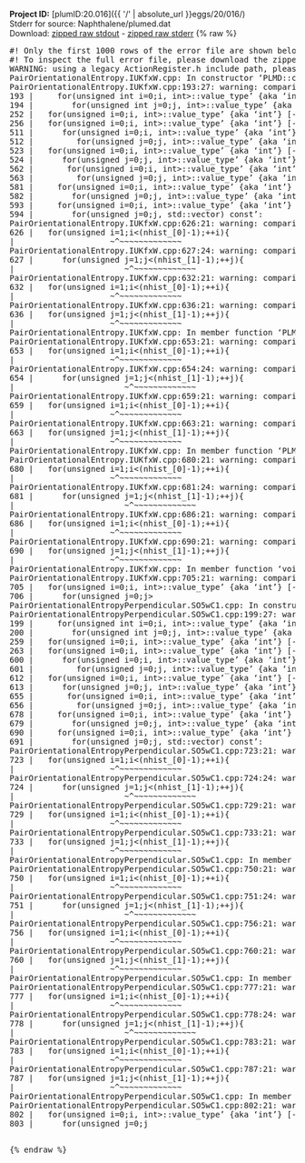 **Project ID:** [plumID:20.016]({{ '/' | absolute_url }}eggs/20/016/)  
Stderr for source:  Naphthalene/plumed.dat   
Download: [zipped raw stdout](plumed.dat.plumed.stdout.txt.zip) - [zipped raw stderr](plumed.dat.plumed.stderr.txt.zip) 
{% raw %}
<pre>
#! Only the first 1000 rows of the error file are shown below
#! To inspect the full error file, please download the zipped raw stderr file above
WARNING: using a legacy ActionRegister.h include path, please use <<#include "core/ActionRegister.h">>
PairOrientationalEntropy.IUKfxW.cpp: In constructor ‘PLMD::colvar::PairOrientationalEntropy::PairOrientationalEntropy(const PLMD::ActionOptions&)’:
PairOrientationalEntropy.IUKfxW.cpp:193:27: warning: comparison of integer expressions of different signedness: ‘unsigned int’ and ‘__gnu_cxx::__alloc_traits<std::allocator<int>, int>::value_type’ {aka ‘int’} [-Wsign-compare]
193 |     for(unsigned int i=0;i<nhist_[0];i++) {
PairOrientationalEntropy.IUKfxW.cpp:194:30: warning: comparison of integer expressions of different signedness: ‘unsigned int’ and ‘__gnu_cxx::__alloc_traits<std::allocator<int>, int>::value_type’ {aka ‘int’} [-Wsign-compare]
194 |        for(unsigned int j=0;j<nhist_[1];j++) {
PairOrientationalEntropy.IUKfxW.cpp:252:21: warning: comparison of integer expressions of different signedness: ‘unsigned int’ and ‘__gnu_cxx::__alloc_traits<std::allocator<int>, int>::value_type’ {aka ‘int’} [-Wsign-compare]
252 |   for(unsigned i=0;i<nhist_[0];++i){
PairOrientationalEntropy.IUKfxW.cpp:256:21: warning: comparison of integer expressions of different signedness: ‘unsigned int’ and ‘__gnu_cxx::__alloc_traits<std::allocator<int>, int>::value_type’ {aka ‘int’} [-Wsign-compare]
256 |   for(unsigned i=0;i<nhist_[1];++i){
PairOrientationalEntropy.IUKfxW.cpp: In member function ‘virtual void PLMD::colvar::PairOrientationalEntropy::calculate()’:
PairOrientationalEntropy.IUKfxW.cpp:511:24: warning: comparison of integer expressions of different signedness: ‘unsigned int’ and ‘__gnu_cxx::__alloc_traits<std::allocator<int>, int>::value_type’ {aka ‘int’} [-Wsign-compare]
511 |      for(unsigned i=0;i<nhist_[0];++i){
PairOrientationalEntropy.IUKfxW.cpp:512:27: warning: comparison of integer expressions of different signedness: ‘unsigned int’ and ‘__gnu_cxx::__alloc_traits<std::allocator<int>, int>::value_type’ {aka ‘int’} [-Wsign-compare]
512 |         for(unsigned j=0;j<nhist_[1];++j){
PairOrientationalEntropy.IUKfxW.cpp:523:21: warning: comparison of integer expressions of different signedness: ‘unsigned int’ and ‘__gnu_cxx::__alloc_traits<std::allocator<int>, int>::value_type’ {aka ‘int’} [-Wsign-compare]
523 |   for(unsigned i=0;i<nhist_[0];++i){
PairOrientationalEntropy.IUKfxW.cpp:524:24: warning: comparison of integer expressions of different signedness: ‘unsigned int’ and ‘__gnu_cxx::__alloc_traits<std::allocator<int>, int>::value_type’ {aka ‘int’} [-Wsign-compare]
524 |      for(unsigned j=0;j<nhist_[1];++j){
PairOrientationalEntropy.IUKfxW.cpp:562:25: warning: comparison of integer expressions of different signedness: ‘unsigned int’ and ‘__gnu_cxx::__alloc_traits<std::allocator<int>, int>::value_type’ {aka ‘int’} [-Wsign-compare]
562 |       for(unsigned i=0;i<nhist_[0];++i){
PairOrientationalEntropy.IUKfxW.cpp:563:27: warning: comparison of integer expressions of different signedness: ‘unsigned int’ and ‘__gnu_cxx::__alloc_traits<std::allocator<int>, int>::value_type’ {aka ‘int’} [-Wsign-compare]
563 |         for(unsigned j=0;j<nhist_[1];++j){
PairOrientationalEntropy.IUKfxW.cpp:581:23: warning: comparison of integer expressions of different signedness: ‘unsigned int’ and ‘__gnu_cxx::__alloc_traits<std::allocator<int>, int>::value_type’ {aka ‘int’} [-Wsign-compare]
581 |     for(unsigned i=0;i<nhist_[0];++i){
PairOrientationalEntropy.IUKfxW.cpp:582:26: warning: comparison of integer expressions of different signedness: ‘unsigned int’ and ‘__gnu_cxx::__alloc_traits<std::allocator<int>, int>::value_type’ {aka ‘int’} [-Wsign-compare]
582 |        for(unsigned j=0;j<nhist_[1];++j){
PairOrientationalEntropy.IUKfxW.cpp:593:23: warning: comparison of integer expressions of different signedness: ‘unsigned int’ and ‘__gnu_cxx::__alloc_traits<std::allocator<int>, int>::value_type’ {aka ‘int’} [-Wsign-compare]
593 |     for(unsigned i=0;i<nhist_[0];++i){
PairOrientationalEntropy.IUKfxW.cpp:594:26: warning: comparison of integer expressions of different signedness: ‘unsigned int’ and ‘__gnu_cxx::__alloc_traits<std::allocator<int>, int>::value_type’ {aka ‘int’} [-Wsign-compare]
594 |        for(unsigned j=0;j<nhist_[1];++j){
PairOrientationalEntropy.IUKfxW.cpp: In member function ‘double PLMD::colvar::PairOrientationalEntropy::integrate(PLMD::Matrix<double>, std::vector<double>) const’:
PairOrientationalEntropy.IUKfxW.cpp:626:21: warning: comparison of integer expressions of different signedness: ‘unsigned int’ and ‘int’ [-Wsign-compare]
626 |   for(unsigned i=1;i<(nhist_[0]-1);++i){
|                    ~^~~~~~~~~~~~~~
PairOrientationalEntropy.IUKfxW.cpp:627:24: warning: comparison of integer expressions of different signedness: ‘unsigned int’ and ‘int’ [-Wsign-compare]
627 |      for(unsigned j=1;j<(nhist_[1]-1);++j){
|                       ~^~~~~~~~~~~~~~
PairOrientationalEntropy.IUKfxW.cpp:632:21: warning: comparison of integer expressions of different signedness: ‘unsigned int’ and ‘int’ [-Wsign-compare]
632 |   for(unsigned i=1;i<(nhist_[0]-1);++i){
|                    ~^~~~~~~~~~~~~~
PairOrientationalEntropy.IUKfxW.cpp:636:21: warning: comparison of integer expressions of different signedness: ‘unsigned int’ and ‘int’ [-Wsign-compare]
636 |   for(unsigned j=1;j<(nhist_[1]-1);++j){
|                    ~^~~~~~~~~~~~~~
PairOrientationalEntropy.IUKfxW.cpp: In member function ‘PLMD::Vector PLMD::colvar::PairOrientationalEntropy::integrate(PLMD::Matrix<PLMD::VectorGeneric<3> >, std::vector<double>) const’:
PairOrientationalEntropy.IUKfxW.cpp:653:21: warning: comparison of integer expressions of different signedness: ‘unsigned int’ and ‘int’ [-Wsign-compare]
653 |   for(unsigned i=1;i<(nhist_[0]-1);++i){
|                    ~^~~~~~~~~~~~~~
PairOrientationalEntropy.IUKfxW.cpp:654:24: warning: comparison of integer expressions of different signedness: ‘unsigned int’ and ‘int’ [-Wsign-compare]
654 |      for(unsigned j=1;j<(nhist_[1]-1);++j){
|                       ~^~~~~~~~~~~~~~
PairOrientationalEntropy.IUKfxW.cpp:659:21: warning: comparison of integer expressions of different signedness: ‘unsigned int’ and ‘int’ [-Wsign-compare]
659 |   for(unsigned i=1;i<(nhist_[0]-1);++i){
|                    ~^~~~~~~~~~~~~~
PairOrientationalEntropy.IUKfxW.cpp:663:21: warning: comparison of integer expressions of different signedness: ‘unsigned int’ and ‘int’ [-Wsign-compare]
663 |   for(unsigned j=1;j<(nhist_[1]-1);++j){
|                    ~^~~~~~~~~~~~~~
PairOrientationalEntropy.IUKfxW.cpp: In member function ‘PLMD::Tensor PLMD::colvar::PairOrientationalEntropy::integrate(PLMD::Matrix<PLMD::TensorGeneric<3, 3> >, std::vector<double>) const’:
PairOrientationalEntropy.IUKfxW.cpp:680:21: warning: comparison of integer expressions of different signedness: ‘unsigned int’ and ‘int’ [-Wsign-compare]
680 |   for(unsigned i=1;i<(nhist_[0]-1);++i){
|                    ~^~~~~~~~~~~~~~
PairOrientationalEntropy.IUKfxW.cpp:681:24: warning: comparison of integer expressions of different signedness: ‘unsigned int’ and ‘int’ [-Wsign-compare]
681 |      for(unsigned j=1;j<(nhist_[1]-1);++j){
|                       ~^~~~~~~~~~~~~~
PairOrientationalEntropy.IUKfxW.cpp:686:21: warning: comparison of integer expressions of different signedness: ‘unsigned int’ and ‘int’ [-Wsign-compare]
686 |   for(unsigned i=1;i<(nhist_[0]-1);++i){
|                    ~^~~~~~~~~~~~~~
PairOrientationalEntropy.IUKfxW.cpp:690:21: warning: comparison of integer expressions of different signedness: ‘unsigned int’ and ‘int’ [-Wsign-compare]
690 |   for(unsigned j=1;j<(nhist_[1]-1);++j){
|                    ~^~~~~~~~~~~~~~
PairOrientationalEntropy.IUKfxW.cpp: In member function ‘void PLMD::colvar::PairOrientationalEntropy::outputGofr(PLMD::Matrix<double>, const char*)’:
PairOrientationalEntropy.IUKfxW.cpp:705:21: warning: comparison of integer expressions of different signedness: ‘unsigned int’ and ‘__gnu_cxx::__alloc_traits<std::allocator<int>, int>::value_type’ {aka ‘int’} [-Wsign-compare]
705 |   for(unsigned i=0;i<nhist_[0];++i){
PairOrientationalEntropy.IUKfxW.cpp:706:24: warning: comparison of integer expressions of different signedness: ‘unsigned int’ and ‘__gnu_cxx::__alloc_traits<std::allocator<int>, int>::value_type’ {aka ‘int’} [-Wsign-compare]
706 |      for(unsigned j=0;j<nhist_[1];++j){
WARNING: using a legacy ActionRegister.h include path, please use <<#include "core/ActionRegister.h">>
PairOrientationalEntropyPerpendicular.SO5wC1.cpp: In constructor ‘PLMD::colvar::PairOrientationalEntropyPerpendicular::PairOrientationalEntropyPerpendicular(const PLMD::ActionOptions&)’:
PairOrientationalEntropyPerpendicular.SO5wC1.cpp:199:27: warning: comparison of integer expressions of different signedness: ‘unsigned int’ and ‘__gnu_cxx::__alloc_traits<std::allocator<int>, int>::value_type’ {aka ‘int’} [-Wsign-compare]
199 |     for(unsigned int i=0;i<nhist_[0];i++) {
PairOrientationalEntropyPerpendicular.SO5wC1.cpp:200:30: warning: comparison of integer expressions of different signedness: ‘unsigned int’ and ‘__gnu_cxx::__alloc_traits<std::allocator<int>, int>::value_type’ {aka ‘int’} [-Wsign-compare]
200 |        for(unsigned int j=0;j<nhist_[1];j++) {
PairOrientationalEntropyPerpendicular.SO5wC1.cpp:259:21: warning: comparison of integer expressions of different signedness: ‘unsigned int’ and ‘__gnu_cxx::__alloc_traits<std::allocator<int>, int>::value_type’ {aka ‘int’} [-Wsign-compare]
259 |   for(unsigned i=0;i<nhist_[0];++i){
PairOrientationalEntropyPerpendicular.SO5wC1.cpp:263:21: warning: comparison of integer expressions of different signedness: ‘unsigned int’ and ‘__gnu_cxx::__alloc_traits<std::allocator<int>, int>::value_type’ {aka ‘int’} [-Wsign-compare]
263 |   for(unsigned i=0;i<nhist_[1];++i){
PairOrientationalEntropyPerpendicular.SO5wC1.cpp: In member function ‘virtual void PLMD::colvar::PairOrientationalEntropyPerpendicular::calculate()’:
PairOrientationalEntropyPerpendicular.SO5wC1.cpp:600:24: warning: comparison of integer expressions of different signedness: ‘unsigned int’ and ‘__gnu_cxx::__alloc_traits<std::allocator<int>, int>::value_type’ {aka ‘int’} [-Wsign-compare]
600 |      for(unsigned i=0;i<nhist_[0];++i){
PairOrientationalEntropyPerpendicular.SO5wC1.cpp:601:27: warning: comparison of integer expressions of different signedness: ‘unsigned int’ and ‘__gnu_cxx::__alloc_traits<std::allocator<int>, int>::value_type’ {aka ‘int’} [-Wsign-compare]
601 |         for(unsigned j=0;j<nhist_[1];++j){
PairOrientationalEntropyPerpendicular.SO5wC1.cpp:612:21: warning: comparison of integer expressions of different signedness: ‘unsigned int’ and ‘__gnu_cxx::__alloc_traits<std::allocator<int>, int>::value_type’ {aka ‘int’} [-Wsign-compare]
612 |   for(unsigned i=0;i<nhist_[0];++i){
PairOrientationalEntropyPerpendicular.SO5wC1.cpp:613:24: warning: comparison of integer expressions of different signedness: ‘unsigned int’ and ‘__gnu_cxx::__alloc_traits<std::allocator<int>, int>::value_type’ {aka ‘int’} [-Wsign-compare]
613 |      for(unsigned j=0;j<nhist_[1];++j){
PairOrientationalEntropyPerpendicular.SO5wC1.cpp:655:25: warning: comparison of integer expressions of different signedness: ‘unsigned int’ and ‘__gnu_cxx::__alloc_traits<std::allocator<int>, int>::value_type’ {aka ‘int’} [-Wsign-compare]
655 |       for(unsigned i=0;i<nhist_[0];++i){
PairOrientationalEntropyPerpendicular.SO5wC1.cpp:656:27: warning: comparison of integer expressions of different signedness: ‘unsigned int’ and ‘__gnu_cxx::__alloc_traits<std::allocator<int>, int>::value_type’ {aka ‘int’} [-Wsign-compare]
656 |         for(unsigned j=0;j<nhist_[1];++j){
PairOrientationalEntropyPerpendicular.SO5wC1.cpp:678:23: warning: comparison of integer expressions of different signedness: ‘unsigned int’ and ‘__gnu_cxx::__alloc_traits<std::allocator<int>, int>::value_type’ {aka ‘int’} [-Wsign-compare]
678 |     for(unsigned i=0;i<nhist_[0];++i){
PairOrientationalEntropyPerpendicular.SO5wC1.cpp:679:26: warning: comparison of integer expressions of different signedness: ‘unsigned int’ and ‘__gnu_cxx::__alloc_traits<std::allocator<int>, int>::value_type’ {aka ‘int’} [-Wsign-compare]
679 |        for(unsigned j=0;j<nhist_[1];++j){
PairOrientationalEntropyPerpendicular.SO5wC1.cpp:690:23: warning: comparison of integer expressions of different signedness: ‘unsigned int’ and ‘__gnu_cxx::__alloc_traits<std::allocator<int>, int>::value_type’ {aka ‘int’} [-Wsign-compare]
690 |     for(unsigned i=0;i<nhist_[0];++i){
PairOrientationalEntropyPerpendicular.SO5wC1.cpp:691:26: warning: comparison of integer expressions of different signedness: ‘unsigned int’ and ‘__gnu_cxx::__alloc_traits<std::allocator<int>, int>::value_type’ {aka ‘int’} [-Wsign-compare]
691 |        for(unsigned j=0;j<nhist_[1];++j){
PairOrientationalEntropyPerpendicular.SO5wC1.cpp: In member function ‘double PLMD::colvar::PairOrientationalEntropyPerpendicular::integrate(PLMD::Matrix<double>, std::vector<double>) const’:
PairOrientationalEntropyPerpendicular.SO5wC1.cpp:723:21: warning: comparison of integer expressions of different signedness: ‘unsigned int’ and ‘int’ [-Wsign-compare]
723 |   for(unsigned i=1;i<(nhist_[0]-1);++i){
|                    ~^~~~~~~~~~~~~~
PairOrientationalEntropyPerpendicular.SO5wC1.cpp:724:24: warning: comparison of integer expressions of different signedness: ‘unsigned int’ and ‘int’ [-Wsign-compare]
724 |      for(unsigned j=1;j<(nhist_[1]-1);++j){
|                       ~^~~~~~~~~~~~~~
PairOrientationalEntropyPerpendicular.SO5wC1.cpp:729:21: warning: comparison of integer expressions of different signedness: ‘unsigned int’ and ‘int’ [-Wsign-compare]
729 |   for(unsigned i=1;i<(nhist_[0]-1);++i){
|                    ~^~~~~~~~~~~~~~
PairOrientationalEntropyPerpendicular.SO5wC1.cpp:733:21: warning: comparison of integer expressions of different signedness: ‘unsigned int’ and ‘int’ [-Wsign-compare]
733 |   for(unsigned j=1;j<(nhist_[1]-1);++j){
|                    ~^~~~~~~~~~~~~~
PairOrientationalEntropyPerpendicular.SO5wC1.cpp: In member function ‘PLMD::Vector PLMD::colvar::PairOrientationalEntropyPerpendicular::integrate(PLMD::Matrix<PLMD::VectorGeneric<3> >, std::vector<double>) const’:
PairOrientationalEntropyPerpendicular.SO5wC1.cpp:750:21: warning: comparison of integer expressions of different signedness: ‘unsigned int’ and ‘int’ [-Wsign-compare]
750 |   for(unsigned i=1;i<(nhist_[0]-1);++i){
|                    ~^~~~~~~~~~~~~~
PairOrientationalEntropyPerpendicular.SO5wC1.cpp:751:24: warning: comparison of integer expressions of different signedness: ‘unsigned int’ and ‘int’ [-Wsign-compare]
751 |      for(unsigned j=1;j<(nhist_[1]-1);++j){
|                       ~^~~~~~~~~~~~~~
PairOrientationalEntropyPerpendicular.SO5wC1.cpp:756:21: warning: comparison of integer expressions of different signedness: ‘unsigned int’ and ‘int’ [-Wsign-compare]
756 |   for(unsigned i=1;i<(nhist_[0]-1);++i){
|                    ~^~~~~~~~~~~~~~
PairOrientationalEntropyPerpendicular.SO5wC1.cpp:760:21: warning: comparison of integer expressions of different signedness: ‘unsigned int’ and ‘int’ [-Wsign-compare]
760 |   for(unsigned j=1;j<(nhist_[1]-1);++j){
|                    ~^~~~~~~~~~~~~~
PairOrientationalEntropyPerpendicular.SO5wC1.cpp: In member function ‘PLMD::Tensor PLMD::colvar::PairOrientationalEntropyPerpendicular::integrate(PLMD::Matrix<PLMD::TensorGeneric<3, 3> >, std::vector<double>) const’:
PairOrientationalEntropyPerpendicular.SO5wC1.cpp:777:21: warning: comparison of integer expressions of different signedness: ‘unsigned int’ and ‘int’ [-Wsign-compare]
777 |   for(unsigned i=1;i<(nhist_[0]-1);++i){
|                    ~^~~~~~~~~~~~~~
PairOrientationalEntropyPerpendicular.SO5wC1.cpp:778:24: warning: comparison of integer expressions of different signedness: ‘unsigned int’ and ‘int’ [-Wsign-compare]
778 |      for(unsigned j=1;j<(nhist_[1]-1);++j){
|                       ~^~~~~~~~~~~~~~
PairOrientationalEntropyPerpendicular.SO5wC1.cpp:783:21: warning: comparison of integer expressions of different signedness: ‘unsigned int’ and ‘int’ [-Wsign-compare]
783 |   for(unsigned i=1;i<(nhist_[0]-1);++i){
|                    ~^~~~~~~~~~~~~~
PairOrientationalEntropyPerpendicular.SO5wC1.cpp:787:21: warning: comparison of integer expressions of different signedness: ‘unsigned int’ and ‘int’ [-Wsign-compare]
787 |   for(unsigned j=1;j<(nhist_[1]-1);++j){
|                    ~^~~~~~~~~~~~~~
PairOrientationalEntropyPerpendicular.SO5wC1.cpp: In member function ‘void PLMD::colvar::PairOrientationalEntropyPerpendicular::outputGofr(PLMD::Matrix<double>, const char*)’:
PairOrientationalEntropyPerpendicular.SO5wC1.cpp:802:21: warning: comparison of integer expressions of different signedness: ‘unsigned int’ and ‘__gnu_cxx::__alloc_traits<std::allocator<int>, int>::value_type’ {aka ‘int’} [-Wsign-compare]
802 |   for(unsigned i=0;i<nhist_[0];++i){
PairOrientationalEntropyPerpendicular.SO5wC1.cpp:803:24: warning: comparison of integer expressions of different signedness: ‘unsigned int’ and ‘__gnu_cxx::__alloc_traits<std::allocator<int>, int>::value_type’ {aka ‘int’} [-Wsign-compare]
803 |      for(unsigned j=0;j<nhist_[1];++j){
</pre>
{% endraw %}
